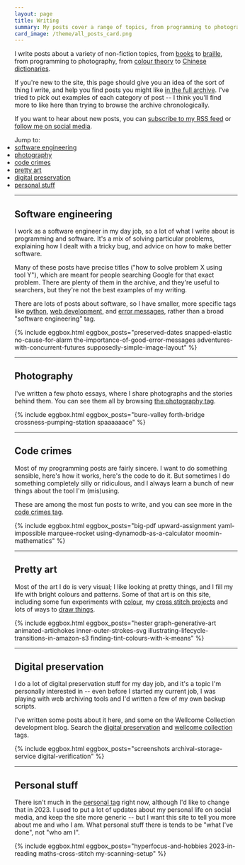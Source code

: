 ```yaml
---
layout: page
title: Writing
summary: My posts cover a range of topics, from programming to photography, from colour theory to Chinese dictionaries.
card_image: /theme/all_posts_card.png
---
```


I write posts about a variety of non-fiction topics, from [books](/2022/2022-in-reading/) to [braille](/2019/ten-braille-facts/), from programming to photography, from [colour theory](/2019/finding-tint-colours-with-k-means/) to [Chinese dictionaries](/2019/reading-a-chinese-dictionary/).

If you're new to the site, this page should give you an idea of the sort of thing I write, and help you find posts you might like [in the full archive](/all-posts/).
I've tried to pick out examples of each category of post -- I think you'll find more to like here than trying to browse the archive chronologically.

If you want to hear about new posts, you can [subscribe to my RSS feed](/atom.xml) or [follow me on social media](/contact/).

<p style="display: inline;">
  Jump to:
  <ul class="dot_list" style="display: inline;">
    <li><a href="#software-engineering">software engineering</a></li>
    <li><a href="#photography">photography</a></li>
    <li><a href="#code-crimes">code crimes</a></li>
    <li><a href="#pretty-art">pretty art</a></li>
    <li><a href="#digital-preservation">digital preservation</a></li>
    <li><a href="#personal-stuff">personal stuff</a></li>
  </ul>
</p>

---

## Software engineering

I work as a software engineer in my day job, so a lot of what I write about is programming and software.
It's a mix of solving particular problems, explaining how I dealt with a tricky bug, and advice on how to make better software.

Many of these posts have precise titles ("how to solve problem&nbsp;X using tool&nbsp;Y"), which are meant for people searching Google for that exact problem.
There are plenty of them in the archive, and they're useful to searchers, but they're not the best examples of my writing.

There are lots of posts about software, so I have smaller, more specific tags like [python](/all-posts/?tag=python), [web development](/all-posts/?tag=web-development), and [error messages](/all-posts/?tag=error-messages), rather than a broad "software engineering" tag.

{%
  include
  eggbox.html
  eggbox_posts="preserved-dates snapped-elastic no-cause-for-alarm the-importance-of-good-error-messages adventures-with-concurrent-futures supposedly-simple-image-layout"
%}

---

## Photography

I've written a few photo essays, where I share photographs and the stories behind them.
You can see them all by browsing [the photography tag](/all-posts/?tag=photography).

{%
  include
  eggbox.html
  eggbox_posts="bure-valley forth-bridge crossness-pumping-station spaaaaaace"
%}

---

## Code crimes

Most of my programming posts are fairly sincere.
I want to do something sensible, here's how it works, here's the code to do it.
But sometimes I do something completely silly or ridiculous, and I always learn a bunch of new things about the tool I'm (mis)using.

These are among the most fun posts to write, and you can see more in the [code crimes tag](/all-posts/?tag=code-crimes).

{%
  include
  eggbox.html
  eggbox_posts="big-pdf upward-assignment yaml-impossible marquee-rocket using-dynamodb-as-a-calculator moomin-mathematics"
%}

---

## Pretty art

Most of the art I do is very visual; I like looking at pretty things, and I fill my life with bright colours and patterns.
Some of that art is on this site, including some fun experiments with [colour](/all-posts/?tag=colour), my [cross stitch projects](/all-posts/?tag=cross-stitch) and lots of ways to [draw things](/all-posts?tag=drawing-things).

{%
  include
  eggbox.html
  eggbox_posts="hester graph-generative-art animated-artichokes inner-outer-strokes-svg illustrating-lifecycle-transitions-in-amazon-s3 finding-tint-colours-with-k-means"
%}

---

## Digital preservation

I do a lot of digital preservation stuff for my day job, and it's a topic I'm personally interested in -- even before I started my current job, I was playing with web archiving tools and I'd written a few of my own backup scripts.

I've written some posts about it here, and some on the Wellcome Collection development blog.
Search the [digital preservation](/all-posts/?tag=digital-preservation) and [wellcome collection](/all-posts/?tag=wellcome-collection) tags.

{%
  include
  eggbox.html
  eggbox_posts="screenshots archival-storage-service digital-verification"
%}

---

## Personal stuff

There isn't much in the [personal tag](/all-posts?tag=personal) right now, although I'd like to change that in 2023.
I used to put a lot of updates about my personal life on social media, and keep the site more generic -- but I want this site to tell you more about me and who I am.
What personal stuff there is tends to be "what I've done", not "who am I".

{%
  include
  eggbox.html
  eggbox_posts="hyperfocus-and-hobbies 2023-in-reading maths-cross-stitch my-scanning-setup"
%}
